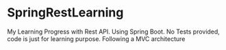 # SpringRestLearning

My Learning Progress with Rest API. Using Spring Boot. No Tests provided, code is just for learning purpose.
Following a MVC architecture
